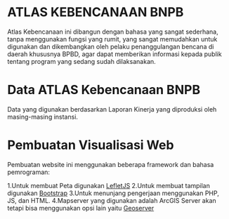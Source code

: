 # ATLAS KEBENCANAAN BNPB

Atlas Kebencanaan ini dibangun dengan bahasa yang sangat sederhana, tanpa menggunakan fungsi yang rumit, yang sangat memudahkan untuk digunakan dan dikembangkan oleh pelaku penanggulangan bencana di daerah khususnya BPBD, agar dapat memberikan informasi kepada publik tentang program yang sedang sudah dilaksanakan.

# Data ATLAS Kebencanaan BNPB

Data yang digunakan berdasarkan Laporan Kinerja yang diproduksi oleh masing-masing instansi.

# Pembuatan Visualisasi Web

Pembuatan website ini menggunakan beberapa framework dan bahasa pemrograman:

1.Untuk membuat Peta digunakan [LefletJS](https://leafletjs.com)
2.Untuk membuat tampilan digunakan [Bootstrap](https://getbootstrap.com/)
3.Untuk menunjang pengerjaan menggunakan PHP, JS, dan HTML.
4.Mapserver yang digunakan adalah ArcGIS Server akan tetapi bisa menggunakan opsi lain yaitu [Geoserver](http://geoserver.org/)

